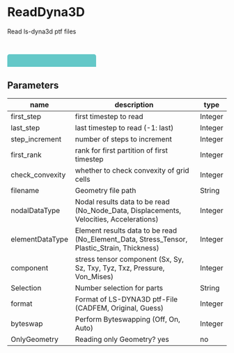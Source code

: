 
# ReadDyna3D
Read ls-dyna3d ptf files

<svg width="2040.0" height="240" >
<style>.text { font: normal 24.0px sans-serif;}tspan{ font: italic 24.0px sans-serif;}.moduleName{ font: italic 30px sans-serif;}</style>
<rect x="0" y="30" width="204.0" height="90" rx="5" ry="5" style="fill:#64c8c8ff;" />
<rect x="6.0" y="90" width="30" height="30" rx="0" ry="0" style="fill:#c8c81eff;" >
<title>grid_out</title></rect>
<rect x="21.0" y="120" width="1.0" height="90" rx="0" ry="0" style="fill:#000000;" />
<rect x="21.0" y="210" width="30" height="1.0" rx="0" ry="0" style="fill:#000000;" />
<text x="57.0" y="213.0" class="text" >grid<tspan> (grid_out)</tspan></text>
<rect x="42.0" y="90" width="30" height="30" rx="0" ry="0" style="fill:#c8c81eff;" >
<title>data1_out</title></rect>
<rect x="57.0" y="120" width="1.0" height="60" rx="0" ry="0" style="fill:#000000;" />
<rect x="57.0" y="180" width="30" height="1.0" rx="0" ry="0" style="fill:#000000;" />
<text x="93.0" y="183.0" class="text" >vector data<tspan> (data1_out)</tspan></text>
<rect x="78.0" y="90" width="30" height="30" rx="0" ry="0" style="fill:#c8c81eff;" >
<title>data2_out</title></rect>
<rect x="93.0" y="120" width="1.0" height="30" rx="0" ry="0" style="fill:#000000;" />
<rect x="93.0" y="150" width="30" height="1.0" rx="0" ry="0" style="fill:#000000;" />
<text x="129.0" y="153.0" class="text" >scalar data<tspan> (data2_out)</tspan></text>
<text x="6.0" y="85.5" class="moduleName" >ReadDyna3D</text></svg>

## Parameters
|name|description|type|
|-|-|-|
|first_step|first timestep to read|Integer|
|last_step|last timestep to read (-1: last)|Integer|
|step_increment|number of steps to increment|Integer|
|first_rank|rank for first partition of first timestep|Integer|
|check_convexity|whether to check convexity of grid cells|Integer|
|filename|Geometry file path|String|
|nodalDataType|Nodal results data to be read (No_Node_Data, Displacements, Velocities, Accelerations)|Integer|
|elementDataType|Element results data to be read (No_Element_Data, Stress_Tensor, Plastic_Strain, Thickness)|Integer|
|component|stress tensor component (Sx, Sy, Sz, Txy, Tyz, Txz, Pressure, Von_Mises)|Integer|
|Selection|Number selection for parts|String|
|format|Format of LS-DYNA3D ptf-File (CADFEM, Original, Guess)|Integer|
|byteswap|Perform Byteswapping (Off, On, Auto)|Integer|
|OnlyGeometry|Reading only Geometry? yes|no|Integer|
